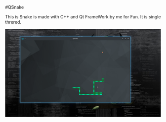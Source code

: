 #QSnake

This is Snake is made with C++ and Qt FrameWork by me for Fun.
It is single threred.

![ScreenShot](/img/Screenshot.png)
